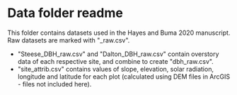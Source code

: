 # Data folder readme

This folder contains datasets used in the Hayes and Buma 2020 manuscript. Raw datasets are marked with "_raw.csv". 

- "Steese_DBH_raw.csv" and "Dalton_DBH_raw.csv" contain overstory data of each respective site, and combine to create "dbh_raw.csv". 
- "site_attrib.csv" contains values of slope, elevation, solar radiation, longitude and latitude for each plot (calculated using DEM files in ArcGIS - files not included here). 